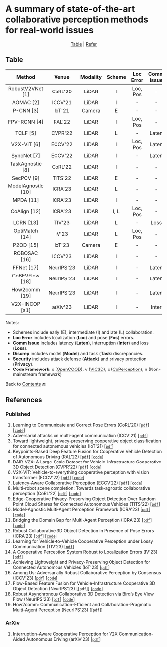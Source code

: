 # A summary of state-of-the-art collaborative perception methods for real-world issues

<div align="center">
<p align="center">
<a href="#table">Table</a> |
<a href="#references">Refer</a> 
</p>
</div>

## Table
|   Method               |   Venue         | Modality         |       Scheme         |     Loc Error         |   Comm Issue         |     Discrep         |      Security         |    Code                                                                         |
|:----------------------:|:---------------:|:----------------:|:--------------------:|:---------------------:|:--------------------:|:-------------------:|:---------------------:|:-------------------------------------------------------------------------------:|
| RobustV2VNet [1]       | CoRL'20         | LiDAR            | I                    | Loc, Pos              | -                    | -                   | -                     | -                                                                               |
| AOMAC [2]              | ICCV'21         | LiDAR            | I                    | -                     | -                    | -                   | Attack                | -                                                                               |
| P-CNN [3]              | IoT'21          | Camera           | E                    | -                     | -                    | -                   | Privacy               | -                                                                               |
| FPV-RCNN [4]           | RAL'22          | LiDAR            | I                    | Loc, Pos              | -                    | -                   | -                     | [Linkn](https://github.com/YuanYunshuang/FPV_RCNN)                              |
| TCLF [5]               | CVPR'22         | LiDAR            | L                    | -                     | Laten                | -                   | -                     | [Linkv](https://github.com/AIR-THU/DAIR-V2X)                                     |
| V2X-ViT [6]            | ECCV'22         | LiDAR            | I                    | Loc, Pos              | Laten                | -                   | -                     | [Linko](https://github.com/DerrickXuNu/v2x-vit)                                  |
| SyncNet [7]            | ECCV'22         | LiDAR            | I                    | -                     | Laten                | -                   | -                     | [Linkc](https://github.com/MediaBrain-SJTU/SyncNet)                              |
| TaskAgnostic [8]       | CoRL'22         | LiDAR            | I                    | -                     | -                    | Task                | -                     | [Linkc](https://github.com/coperception/star)                                    |
| SecPCV [9]             | TITS'22         | LiDAR            | E                    | -                     | -                    | -                   | Privacy               | -                                                                               |
| ModelAgnostic [10]     | ICRA'23         | LiDAR            | L                    | -                     | -                    | Model               | -                     | [Linko](https://github.com/DerrickXuNu/model_anostic)                            |
| MPDA [11]              | ICRA'23         | LiDAR            | I                    | -                     | -                    | Model               | -                     | [Linko](https://github.com/DerrickXuNu/MPDA)                                     |
| CoAlign [12]           | ICRA'23         | LiDAR            | I, L                 | Loc, Pos              | -                    | -                   | -                     | [Linko](https://github.com/yifanlu0227/CoAlign)                                  |
| LCRN [13]              | TIV'23          | LiDAR            | L                    | -                     | Loss                 | -                   | -                     | -                                                                               |
| OptiMatch [14]         | IV'23           | LiDAR            | L                    | Loc, Pos              | -                    | -                   | -                     | -                                                                               |
| P2OD [15]              | IoT'23          | Camera           | E                    | -                     | -                    | -                   | Privacy               | -                                                                               |
| ROBOSAC [16]           | ICCV'23         | LiDAR            | I                    | -                     | -                    | -                   | Attack               | [Linkc](https://github.com/coperception/ROBOSAC)                                  |
| FFNet [17]             | NeurIPS'23         | LiDAR            | I                    | -                     | Laten                | -                   | -                   | [Linkv](https://github.com/haibao-yu/FFNet-VIC3D)                                  |
| CoBEVFlow [18]             | NeurIPS'23         | LiDAR            | I                    | -                     | Laten                | -                   | -                   | [Linko](https://github.com/MediaBrain-SJTU/CoBEVFlow)                                  |
| How2comm [19]             | NeurIPS'23         | LiDAR            | I                    | -                     | Laten                | -                   | -                   | -                                |
| V2X-INCOP [a1]         | arXiv'23        | LiDAR            | I                    | -                     | Inter                | -                   | -                     | -               |

Notes:
- Schemes include early (E), intermediate (I) and late (L) collaboration.
- **Loc Error** includes localization (**Loc**) and pose (**Pos**) errors.
- **Comm Issue** includes latency (**Laten**), interruption (**Inter**) and loss (**Loss**).
- **Discrep** includes model (**Model**) and task (**Task**) discrepancies.
- **Security** includes attack defense (**Attack**) and privacy protection (**Privacy**).
- **Code Framework**: o ([OpenCOOD](https://github.com/DerrickXuNu/OpenCOOD)), v ([VIC3D](https://github.com/AIR-THU/DAIR-V2X)), c ([CoPerception](https://github.com/coperception/coperception)), n (Non-mainstream framework)

Back to [Contents](README.md) 🔙 

## References
### Published
1. Learning to Communicate and Correct Pose Errors (CoRL'20) [[`pdf`](https://arxiv.org/abs/2011.05289)] [[`code`]()]
2. Adversarial attacks on multi-agent communication (ICCV'21) [[`pdf`](https://arxiv.org/abs/2101.06560)]
3. Toward lightweight, privacy-preserving cooperative object classification for connected autonomous vehicles (IoT'21) [[`pdf`](https://ieeexplore.ieee.org/document/9468670)]
4. Keypoints-Based Deep Feature Fusion for Cooperative Vehicle Detection of Autonomous Driving (RAL'22) [[`pdf`](https://arxiv.org/abs/2109.11615)] [[`code`](https://github.com/YuanYunshuang/FPV_RCNN)]
5. DAIR-V2X: A Large-Scale Dataset for Vehicle-Infrastructure Cooperative 3D Object Detection (CVPR'22) [[`pdf`](https://arxiv.org/abs/2204.05575)] [[`code`](https://github.com/AIR-THU/DAIR-V2X)]
6. V2X-ViT: Vehicle-to-everything cooperative perception with vision transformer (ECCV'22) [[`pdf`](https://arxiv.org/abs/2203.10638)] [[`code`](https://github.com/DerrickXuNu/v2x-vit)]
7. Latency-Aware Collaborative Perception (ECCV'22) [[`pdf`](https://arxiv.org/abs/2207.08560)] [[`code`](https://github.com/MediaBrain-SJTU/SyncNet)]
8. Multi-robot scene completion: Towards task-agnostic collaborative perception (CoRL'22) [[`pdf`](https://openreview.net/forum?id=hW0tcXOJas2)] [[`code`](https://github.com/coperception/star)]
9. Edge-Cooperative Privacy-Preserving Object Detection Over Random Point Cloud Shares for Connected Autonomous Vehicles (TITS'22) [[`pdf`](https://ieeexplore.ieee.org/document/9928424)]
10. Model-Agnostic Multi-Agent Perception Framework (ICRA'23) [[`pdf`](https://arxiv.org/abs/2203.13168)] [[`code`](https://github.com/DerrickXuNu/model_anostic)]
11. Bridging the Domain Gap for Multi-Agent Perception (ICRA'23) [[`pdf`](https://arxiv.org/abs/2210.08451)] [[`code`](https://github.com/DerrickXuNu/MPDA)]
12. Robust Collaborative 3D Object Detection in Presence of Pose Errors (ICRA'23) [[`pdf`](https://arxiv.org/abs/2211.07214)] [[`code`](https://github.com/yifanlu0227/CoAlign)]
13. Learning for Vehicle-to-Vehicle Cooperative Perception under Lossy Communication (TIV'23) [[`pdf`](https://arxiv.org/abs/2212.08273)]
14. A Cooperative Perception System Robust to Localization Errors (IV'23) [[`pdf`](https://arxiv.org/abs/2210.06289)]
15. Achieving Lightweight and Privacy-Preserving Object Detection for Connected Autonomous Vehicles (IoT'23) [[`pdf`](https://ieeexplore.ieee.org/document/9913215)]
16. Among Us: Adversarially Robust Collaborative Perception by Consensus (ICCV'23) [[`pdf`](https://arxiv.org/abs/2303.09495)] [[`code`](https://github.com/coperception/ROBOSAC)]
17. Flow-Based Feature Fusion for Vehicle-Infrastructure Cooperative 3D Object Detection (NeurIPS'23) [[`pdf`]] [[`code`](https://github.com/haibao-yu/FFNet-VIC3D)]
18. Robust Asynchronous Collaborative 3D Detection via Bird’s Eye View Flow (NeurIPS'23) [[`pdf`](https://arxiv.org/abs/2309.16940)] [[`code`](https://github.com/MediaBrain-SJTU/CoBEVFlow)]
19. How2comm: Communication-Efficient and Collaboration-Pragmatic Multi-Agent Perception (NeurIPS'23) [[`pdf`]]

### ArXiv
1. Interruption-Aware Cooperative Perception for V2X Communication-Aided Autonomous Driving (arXiv'23) [[`pdf`](https://arxiv.org/abs/2304.11821)]
